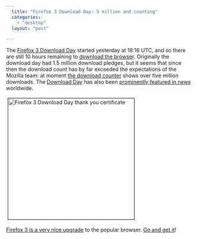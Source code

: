 ```yaml
---
  title: "Firefox 3 Download Day: 5 million and counting"
  categories: 
    - "desktop"
  layout: "post"

---
```

<p>
The <a href="http://bergie.iki.fi/blog/firefox_3-soon/">Firefox 3 Download Day</a> started yesterday at 18:16 UTC, and so there are still 10 hours remaining to <a href="http://www.mozilla.com/en-US/firefox/?p=downloadday">download the browser</a>. Originally the download day had 1.5 million download pledges, but it seems that since then the download count has by far exceeded the expectations of the Mozilla team: at moment <a href="http://www.spreadfirefox.com/en-US/worldrecord/">the download counter</a> shows over five million downloads. The <a href="http://www.spreadfirefox.com/en-US/worldrecord/faq">Download Day</a> has also been <a href="http://www.0xdeadbeef.com/weblog/?p=388">prominently featured in news</a> worldwide.
</p><p>
<img src="https://d2vqpl3tx84ay5.cloudfront.net/firefox3-downloadday-thankyou-1.jpg" height="326" width="340" border="1" hspace="4" vspace="4" alt="Firefox 3 Download Day thank you certificate" title="Firefox 3 Download Day thank you certificate" /></p><p>
<a href="http://www.spreadfirefox.com/en-US/worldrecord/firefox3">Firefox 3 is a very nice upgrade</a> to the popular browser. <a href="http://www.mozilla.com/en-US/firefox/?p=downloadday">Go and get it</a>!
</p>
